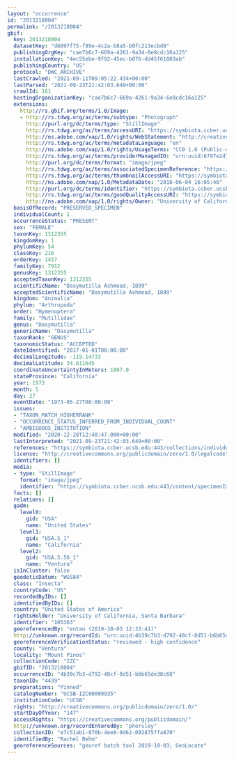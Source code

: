 ```yaml
---
layout: "occurrence"
id: "2013218004"
permalink: "/2013218004"
gbif:
  key: 2013218004
  datasetKey: "d6097f75-f99e-4c2a-b8a5-b0fc213ecbd0"
  publishingOrgKey: "cae7b6c7-669a-4261-9a34-6e8cdc16a125"
  installationKey: "4ec55ebe-9f92-45ec-b076-dd45f61003ab"
  publishingCountry: "US"
  protocol: "DWC_ARCHIVE"
  lastCrawled: "2021-09-11T09:05:22.434+00:00"
  lastParsed: "2021-09-23T21:42:03.649+00:00"
  crawlId: 161
  hostingOrganizationKey: "cae7b6c7-669a-4261-9a34-6e8cdc16a125"
  extensions:
    http://rs.gbif.org/terms/1.0/Image:
    - http://rs.tdwg.org/ac/terms/subtype: "Photograph"
      http://purl.org/dc/terms/type: "StillImage"
      http://rs.tdwg.org/ac/terms/accessURI: "https://symbiota.ccber.ucsb.edu:443/content/specimenImages/UCSB_IZC/UCSB-IZC00009/UCSB-IZC00009935_lg.jpg"
      http://ns.adobe.com/xap/1.0/rights/WebStatement: "http://creativecommons.org/publicdomain/zero/1.0/"
      http://rs.tdwg.org/ac/terms/metadataLanguage: "en"
      http://ns.adobe.com/xap/1.0/rights/UsageTerms: "CC0 1.0 (Public-domain)"
      http://rs.tdwg.org/ac/terms/providerManagedID: "urn:uuid:6797e2d7-1e0a-46b1-8be7-422831073f51"
      http://purl.org/dc/terms/format: "image/jpeg"
      http://rs.tdwg.org/ac/terms/associatedSpecimenReference: "https://symbiota.ccber.ucsb.edu:443/collections/individual/index.php?occid=105363"
      http://rs.tdwg.org/ac/terms/thumbnailAccessURI: "https://symbiota.ccber.ucsb.edu:443/content/specimenImages/UCSB_IZC/UCSB-IZC00009/UCSB-IZC00009935_tn.jpg"
      http://ns.adobe.com/xap/1.0/MetadataDate: "2018-06-04 16:05:46"
      http://purl.org/dc/terms/identifier: "https://symbiota.ccber.ucsb.edu:443/content/specimenImages/UCSB_IZC/UCSB-IZC00009/UCSB-IZC00009935_lg.jpg"
      http://rs.tdwg.org/ac/terms/goodQualityAccessURI: "https://symbiota.ccber.ucsb.edu:443/content/specimenImages/UCSB_IZC/UCSB-IZC00009/UCSB-IZC00009935.jpg"
      http://ns.adobe.com/xap/1.0/rights/Owner: "University of California, Santa Barbara"
  basisOfRecord: "PRESERVED_SPECIMEN"
  individualCount: 1
  occurrenceStatus: "PRESENT"
  sex: "FEMALE"
  taxonKey: 1312355
  kingdomKey: 1
  phylumKey: 54
  classKey: 216
  orderKey: 1457
  familyKey: 7912
  genusKey: 1312355
  acceptedTaxonKey: 1312355
  scientificName: "Dasymutilla Ashmead, 1899"
  acceptedScientificName: "Dasymutilla Ashmead, 1899"
  kingdom: "Animalia"
  phylum: "Arthropoda"
  order: "Hymenoptera"
  family: "Mutillidae"
  genus: "Dasymutilla"
  genericName: "Dasymutilla"
  taxonRank: "GENUS"
  taxonomicStatus: "ACCEPTED"
  dateIdentified: "2017-01-01T00:00:00"
  decimalLongitude: -119.14733
  decimalLatitude: 34.811645
  coordinateUncertaintyInMeters: 1807.0
  stateProvince: "California"
  year: 1973
  month: 5
  day: 27
  eventDate: "1973-05-27T00:00:00"
  issues:
  - "TAXON_MATCH_HIGHERRANK"
  - "OCCURRENCE_STATUS_INFERRED_FROM_INDIVIDUAL_COUNT"
  - "AMBIGUOUS_INSTITUTION"
  modified: "2020-12-28T12:48:47.000+00:00"
  lastInterpreted: "2021-09-23T21:42:03.649+00:00"
  references: "https://symbiota.ccber.ucsb.edu:443/collections/individual/index.php?occid=105363"
  license: "http://creativecommons.org/publicdomain/zero/1.0/legalcode"
  identifiers: []
  media:
  - type: "StillImage"
    format: "image/jpeg"
    identifier: "https://symbiota.ccber.ucsb.edu:443/content/specimenImages/UCSB_IZC/UCSB-IZC00009/UCSB-IZC00009935_lg.jpg"
  facts: []
  relations: []
  gadm:
    level0:
      gid: "USA"
      name: "United States"
    level1:
      gid: "USA.5_1"
      name: "California"
    level2:
      gid: "USA.5.56_1"
      name: "Ventura"
  isInCluster: false
  geodeticDatum: "WGS84"
  class: "Insecta"
  countryCode: "US"
  recordedByIDs: []
  identifiedByIDs: []
  country: "United States of America"
  rightsHolder: "University of California, Santa Barbara"
  identifier: "105363"
  georeferencedBy: "entan (2019-10-03 12:33:41)"
  http://unknown.org/recordId: "urn:uuid:4b39c7b3-d792-48cf-8d51-b6b65de38c68"
  georeferenceVerificationStatus: "reviewed - high confidence"
  county: "Ventura"
  locality: "Mount Pinos"
  collectionCode: "IZC"
  gbifID: "2013218004"
  occurrenceID: "4b39c7b3-d792-48cf-8d51-b6b65de38c68"
  taxonID: "4439"
  preparations: "Pinned"
  catalogNumber: "UCSB-IZC00009935"
  institutionCode: "UCSB"
  rights: "http://creativecommons.org/publicdomain/zero/1.0/"
  startDayOfYear: "147"
  accessRights: "https://creativecommons.org/publicdomain/"
  http://unknown.org/recordEnteredBy: "phorsley"
  collectionID: "e7c51ab1-870b-4ee8-9d62-092875ffa870"
  identifiedBy: "Rachel Behm"
  georeferenceSources: "georef batch tool 2019-10-03; GeoLocate"
---
```

